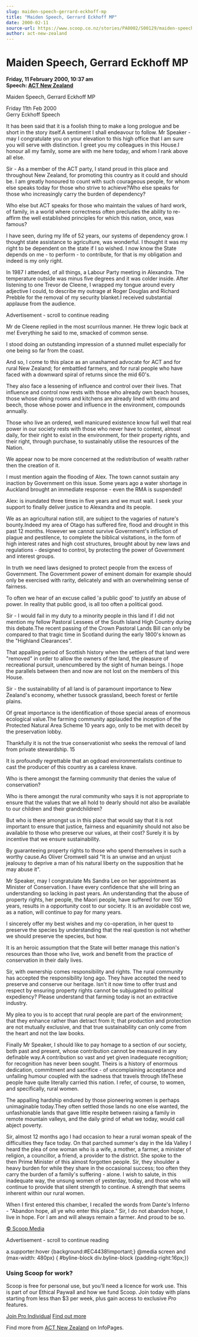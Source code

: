 ```yaml
---
slug: maiden-speech-gerrard-eckhoff-mp
title: "Maiden Speech, Gerrard Eckhoff MP"
date: 2000-02-11
source-url: https://www.scoop.co.nz/stories/PA0002/S00129/maiden-speech-gerrard-eckhoff-mp.htm
author: act-new-zealand
---
```

Maiden Speech, Gerrard Eckhoff MP
=================================

**Friday, 11 February 2000, 10:37 am**  
**Speech: [ACT New Zealand](https://info.scoop.co.nz/ACT_New_Zealand)**

  
Maiden Speech, Gerrard Eckhoff MP

Friday 11th Feb 2000  
Gerry Eckhoff Speech

It has been said that it is a foolish thing to make a long prologue and be short in the story itself.A sentiment I shall endeavour to follow. Mr Speaker - may I congratulate you on your elevation to this high office that I am sure you will serve with distinction. I greet you my colleagues in this House.I honour all my family, some are with me here today, and whom I rank above all else.

Sir - As a member of the ACT party, I stand proud in this place and throughout New Zealand, for promoting this country as it could and should be. I am greatly honoured to count with such courageous people, for whom else speaks today for those who strive to achieve?Who else speaks for those who increasingly carry the burden of dependency?

Who else but ACT speaks for those who maintain the values of hard work, of family, in a world where correctness often precludes the ability to re-affirm the well established principles for which this nation, once, was famous?

I have seen, during my life of 52 years, our systems of dependency grow. I thought state assistance to agriculture, was wonderful. I thought it was my right to be dependent on the state if I so wished. I now know the State depends on me - to perform - to contribute, for that is my obligation and indeed is my only right.

In 1987 I attended, of all things, a Labour Party meeting in Alexandra. The temperature outside was minus five degrees and it was colder inside. After listening to one Trevor de Cleene, I wrapped my tongue around every adjective I could, to describe my outrage at Roger Douglas and Richard Prebble for the removal of my security blanket.I received substantial applause from the audience.

Advertisement - scroll to continue reading





Mr de Cleene replied in the most scurrilous manner. He threw logic back at me! Everything he said to me, smacked of common sense.

I stood doing an outstanding impression of a stunned mullet especially for one being so far from the coast.

And so, I come to this place as an unashamed advocate for ACT and for rural New Zealand; for embattled farmers, and for rural people who have faced with a downward spiral of returns since the mid 60's.

They also face a lessening of influence and control over their lives. That influence and control now rests with those who already own beach houses, those whose dining rooms and kitchens are already lined with rimu and beech, those whose power and influence in the environment, compounds annually.

Those who live an ordered, well manicured existence know full well that real power in our society rests with those who never have to contest, almost daily, for their right to exist in the environment, for their property rights, and their right, through purchase, to sustainably utilise the resources of the Nation.

We appear now to be more concerned at the redistribution of wealth rather then the creation of it.

I must mention again the flooding of Alex. The town cannot sustain any inaction by Government on this issue. Some years ago a water shortage in Auckland brought an immediate response - even the RMA is suspended!

Alex: is inundated three times in five years and we must wait. I seek your support to finally deliver justice to Alexandra and its people.

We as an agricultural nation still, are subject to the vagaries of nature's bounty.Indeed my area of Otago has suffered fire, flood and drought in this past 12 months. However we cannot survive Government's infliction of plague and pestilence, to complete the biblical visitations, in the form of high interest rates and high cost structures, brought about by new laws and regulations - designed to control, by protecting the power of Government and interest groups.

In truth we need laws designed to protect people from the excess of Government. The Government power of eminent domain for example should only be exercised with rarity, delicately and with an overwhelming sense of fairness.

To often we hear of an excuse called 'a public good' to justify an abuse of power. In reality that public good, is all too often a political good.

Sir - I would fail in my duty to a minority people in this land if I did not mention my fellow Pastoral Lessees of the South Island High Country during this debate.The recent passing of the Crown Pastoral Lands Bill can only be compared to that tragic time in Scotland during the early 1800's known as the "Highland Clearances".

That appalling period of Scottish history when the settlers of that land were "removed" in order to allow the owners of the land, the pleasure of recreational pursuit, unencumbered by the sight of human beings. I hope the parallels between then and now are not lost on the members of this House.

Sir - the sustainability of all land is of paramount importance to New Zealand's economy, whether tussock grassland, beech forest or fertile plains.

Of great importance is the identification of those special areas of enormous ecological value.The farming community applauded the inception of the Protected Natural Area Scheme 10 years ago, only to be met with deceit by the preservation lobby.

Thankfully it is not the true conservationist who seeks the removal of land from private stewardship. 15

It is profoundly regrettable that an ogdoad environmentalists continue to cast the producer of this country as a careless knave.

Who is there amongst the farming community that denies the value of conservation?

Who is there amongst the rural community who says it is not appropriate to ensure that the values that we all hold to dearly should not also be available to our children and their grandchildren?

But who is there amongst us in this place that would say that it is not important to ensure that justice, fairness and equanimity should not also be available to those who preserve our values, at their cost? Surely it is by incentive that we ensure sustainability.

By guaranteeing property rights to those who spend themselves in such a worthy cause.As Oliver Cromwell said "It is an unwise and an unjust jealousy to deprive a man of his natural liberty on the supposition that he may abuse it".

Mr Speaker, may I congratulate Ms Sandra Lee on her appointment as Minister of Conservation. I have every confidence that she will bring an understanding so lacking in past years. An understanding that the abuse of property rights, her people, the Maori people, have suffered for over 150 years, results in a opportunity cost to our society. It is an avoidable cost we, as a nation, will continue to pay for many years.

I sincerely offer my best wishes and my co-operation, in her quest to preserve the species by understanding that the real question is not whether we should preserve the species, but how.

It is an heroic assumption that the State will better manage this nation's resources than those who live, work and benefit from the practice of conservation in their daily lives.

Sir, with ownership comes responsibility and rights. The rural community has accepted the responsibility long ago. They have accepted the need to preserve and conserve our heritage. Isn't it now time to offer trust and respect by ensuring property rights cannot be subjugated to political expediency? Please understand that farming today is not an extractive industry.

My plea to you is to accept that rural people are part of the environment; that they enhance rather than detract from it; that production and protection are not mutually exclusive, and that true sustainability can only come from the heart and not the law books.

Finally Mr Speaker, I should like to pay homage to a section of our society, both past and present, whose contribution cannot be measured in any definable way.A contribution so vast and yet given inadequate recognition; for recognition has never been sought. Theirs is a history of enormous dedication, commitment and sacrifice - of uncomplaining acceptance and unfailing humour coupled with the sadness that travels through lifeThese people have quite literally carried this nation. I refer, of course, to women, and specifically, rural women.

The appalling hardship endured by those pioneering women is perhaps unimaginable today.They often settled those lands no one else wanted, the unfashionable lands that gave little respite between raising a family in remote mountain valleys, and the daily grind of what we today, would call abject poverty.

Sir, almost 12 months ago I had occasion to hear a rural woman speak of the difficulties they face today. On that parched summer's day in the Ida Valley I heard the plea of one woman who is a wife, a mother, a farmer, a minister of religion, a councillor, a friend, a provider to the district. She spoke to the then Prime Minister of this almost forgotten people. Sir, they shoulder a heavy burden for while they share in the occasional success; too often they carry the burden of a family's suffering - alone. I wish to salute, in this inadequate way, the unsung women of yesterday, today, and those who will continue to provide that silent strength to continue. A strength that seems inherent within our rural women.

When I first entered this chamber, I recalled the words from Dante's Inferno - "Abandon hope, all ye who enter this place." Sir, I do not abandon hope, I live in hope. For I am and will always remain a farmer. And proud to be so.  

[© Scoop Media](http://www.scoop.co.nz/about/terms.html)  

Advertisement - scroll to continue reading



a.supporter:hover {background:#EC4438!important;} @media screen and (max-width: 480px) { #byline-block div.byline-block {padding-right:16px;}}

### Using Scoop for work?

Scoop is free for personal use, but you’ll need a licence for work use. This is part of our Ethical Paywall and how we fund Scoop. Join today with plans starting from less than $3 per week, plus gain access to exclusive _Pro_ features.  
  
[Join Pro Individual](https://pro.scoop.co.nz/Individual/?from=ProIn24) [Find out more](https://pro.scoop.co.nz/using-scoop-for-work/?from=ProIn24)

Find more from [ACT New Zealand](https://info.scoop.co.nz/ACT_New_Zealand) on InfoPages.